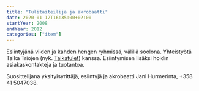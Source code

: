 ```yaml
---
title: "Tulitaiteilija ja akrobaatti"
date: 2020-01-12T16:35:00+02:00
startYear: 2008
endYear: 2012
categories: ["item"]
---
```

Esiintyjänä viiden ja kahden hengen ryhmissä, välillä soolona. Yhteistyötä Taika Triojen (nyk. [Taikatulet](http://taikatulet.fi)) kanssa. Esiintymisen lisäksi hoidin asiakaskontakteja ja tuotantoa.

Suosittelijana yksityisyrittäjä, esiintyjä ja akrobaatti Jani Hurmerinta, +358 41 5047038.

